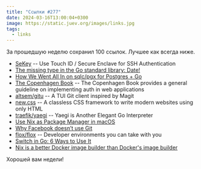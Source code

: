 ```yaml
---
title: "Ссылки #277"
date: 2024-03-16T13:00:04+0300
image: https://static.juev.org/images/links.jpg
tags: 
  - links
---
```


За прошедшую неделю сохранил 100 ссылок. Лучшее как всегда ниже.

- [SeKey](https://github.com/sekey/sekey) -- Use Touch ID / Secure Enclave for SSH Authentication
- [The missing type in the Go standard library: Date!](https://engineering.hardfin.com/2024/02/date-the-missing-type/)
- [How We Went All In on sqlc/pgx for Postgres + Go](https://brandur.org/sqlc)
- [The Copenhagen Book](https://thecopenhagenbook.com/) -- The Copenhagen Book provides a general guideline on implementing auth in web applications
- [altsem/gitu](https://github.com/altsem/gitu) -- A TUI Git client inspired by Magit
- [new.css](https://github.com/xz/new.css) -- A classless CSS framework to write modern websites using only HTML
- [traefik/yaegi](https://github.com/traefik/yaegi) -- Yaegi is Another Elegant Go Interpreter
- [Use Nix as Package Manager in macOS](https://ntzyz.space/post/use-nix-as-package-manager-in-macos/)
- [Why Facebook doesn’t use Git](https://graphite.dev/blog/why-facebook-doesnt-use-git)
- [flox/flox](https://github.com/flox/flox) -- Developer environments you can take with you
- [Switch in Go: 6 Ways to Use It](https://blog.devtrovert.com/p/switch-in-go-6-ways-to-use-it)
- [Nix is a better Docker image builder than Docker's image builder](https://xeiaso.net//talks/2024/nix-docker-build/)

Хорошей вам недели!
